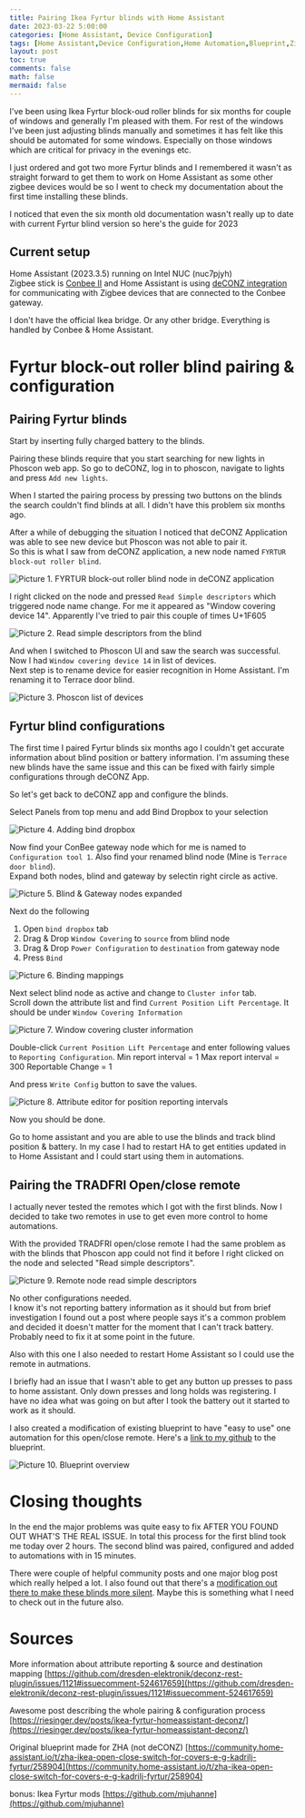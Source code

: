 ```yaml
---
title: Pairing Ikea Fyrtur blinds with Home Assistant
date: 2023-03-22 5:00:00
categories: [Home Assistant, Device Configuration]
tags: [Home Assistant,Device Configuration,Home Automation,Blueprint,Zigbee,deCONZ,IOT,Automation]
layout: post
toc: true
comments: false
math: false
mermaid: false
---
```

I've been using Ikea Fyrtur block-oud roller blinds for six months for couple of windows and generally I'm pleased with them. For rest of  the windows I've been just adjusting blinds manually and sometimes it has felt like this should be automated for some windows. Especially on those windows which are critical for privacy in the evenings etc. 

I just ordered and got two more Fyrtur blinds and I remembered it wasn't as straight forward to get them to work on Home Assistant as some other zigbee devices would be so I went to check my documentation about the first time installing these blinds.

I noticed that even the six month old documentation wasn't really up to date with current Fyrtur blind version so here's the guide for 2023

## Current setup
Home Assistant (2023.3.5) running on Intel NUC (nuc7pjyh)  
Zigbee stick is [Conbee II](https://www.phoscon.de/en/conbee2) and Home Assistant is using [deCONZ integration](https://www.home-assistant.io/integrations/deconz) for communicating with Zigbee devices that are connected to the Conbee gateway.  

I don't have the official Ikea bridge. Or any other bridge. Everything is handled by Conbee & Home Assistant.

# Fyrtur block-out roller blind pairing & configuration
## Pairing Fyrtur blinds

Start by inserting fully charged battery to the blinds.

Pairing these blinds require that you start searching for new lights in Phoscon web app. So go to deCONZ, log in to phoscon, navigate to lights and press `Add new lights`.

When I started the pairing process by pressing two buttons on the blinds the search couldn't find blinds at all. I didn't have this problem six months ago.

After a while of debugging the situation I noticed that deCONZ Application was able to see new device but Phoscon was not able to pair it.   
So this is what I saw from deCONZ application, a new node named `FYRTUR block-out roller blind`.  

![Picture 1. FYRTUR block-out roller blind node in deCONZ application](/assets/img/2023-03-22-ikea-fyrtur-blinds-with-home-assistant/1-NewBlindNode.png)

I right clicked on the node and pressed `Read Simple descriptors` which triggered node name change. For me it appeared as "Window covering device 14". Apparently I've tried to pair this couple of times U+1F605   


![Picture 2. Read simple descriptors from the blind](/assets/img/2023-03-22-ikea-fyrtur-blinds-with-home-assistant/2-BlindReadSimpleDescriptors.png)

And when I switched to Phoscon UI and saw the search was successful. Now I had `Window covering device 14` in list of devices.   
Next step is to rename device for easier recognition in Home Assistant. I'm renaming it to Terrace door blind.

![Picture 3. Phoscon list of devices](/assets/img/2023-03-22-ikea-fyrtur-blinds-with-home-assistant/3-ListOfDevices.png)

## Fyrtur blind configurations 
The first time I paired Fyrtur blinds six months ago I couldn't get accurate information about blind position or battery information. I'm assuming these new blinds have the same issue and this can be fixed with fairly simple configurations through deCONZ App.  

So let's get back to deCONZ app and configure the blinds.   

Select Panels from top menu and add Bind Dropbox to your selection

![Picture 4. Adding bind dropbox](/assets/img/2023-03-22-ikea-fyrtur-blinds-with-home-assistant/4-AddBindDropbox.png)

Now find your ConBee gateway node which for me is named to `Configuration tool 1`. Also find your renamed blind node (Mine is `Terrace door blind`).  
Expand both nodes, blind and gateway by selectin right circle as active.

![Picture 5. Blind & Gateway nodes expanded](/assets/img/2023-03-22-ikea-fyrtur-blinds-with-home-assistant/5-ExpandedNodes.png)

Next do the following
1. Open `bind dropbox` tab
2. Drag & Drop `Window Covering` to `source` from blind node
3. Drag & Drop `Power Configuration` to `destination` from gateway node
4. Press `Bind`

![Picture 6. Binding mappings](/assets/img/2023-03-22-ikea-fyrtur-blinds-with-home-assistant/6-BindingMappings.png)

Next select blind node as active and change to `Cluster infor` tab.  
Scroll down the attribute list and find `Current Position Lift Percentage`. It should be under `Window Covering Information`

![Picture 7. Window covering cluster information](/assets/img/2023-03-22-ikea-fyrtur-blinds-with-home-assistant/7-ClusterInfo.png)

Double-click `Current Position Lift Percentage` and enter following values to `Reporting Configuration`.
Min report interval = 1
Max report interval = 300
Reportable Change = 1

And press `Write Config` button to save the values.

![Picture 8. Attribute editor for position reporting intervals](/assets/img/2023-03-22-ikea-fyrtur-blinds-with-home-assistant/8-AttributeEditor.png)

Now you should be done.

Go to home assistant and you are able to use the blinds and track blind position & battery.
In my case I had to restart HA to get entities updated in to Home Assistant and I could start using them in  automations.

## Pairing the TRADFRI Open/close remote

I actually never tested the remotes which I got with the first blinds. Now I decided to take two remotes in use to get even more control to home automations.  

With the provided TRADFRI open/close remote I had the same problem as with the blinds that Phoscon app could not find it before I right clicked on the node and selected "Read simple descriptors".  

![Picture 9. Remote node read simple descriptors](/assets/img/2023-03-22-ikea-fyrtur-blinds-with-home-assistant/9-remoteReadSimpleDescriptors.png)

No other configurations needed.  
I know it's not reporting battery information as it should but from brief investigation I found out a post where people says it's a common problem and decided it doesn't matter for the moment that I can't track battery. Probably need to fix it at some point in the future.  

Also with this one I also needed to restart Home Assistant so I could use the remote in autmations.

I briefly had an issue that I wasn't able to get any button up presses to pass to home assistant. Only down presses and long holds was registering. I have no idea what was going on but after I took the battery out it started to work as it should.

I also created a modification of existing blueprint to have "easy to use" one automation for this open/close remote. Here's a [link to my github](https://github.com/apaivinen/homeassistant/blob/master/blueprints/automation/homeassistant/ikea_fyrtur_2_button_remote.yaml) to the blueprint.

![Picture 10. Blueprint overview](/assets/img/2023-03-22-ikea-fyrtur-blinds-with-home-assistant/10-blueprint.png)


# Closing thoughts

In the end the major problems was quite easy to fix AFTER YOU FOUND OUT WHAT'S THE REAL ISSUE. In total this process for the first blind took me today over 2 hours. The second blind was paired, configured and added to automations with in 15 minutes.

There were couple of helpful community posts and one major blog post which really helped a lot. I also found out that there's a [modification out there to make these blinds more silent](https://riesinger.dev/posts/silencing-fyrtur-blinds-with-custom-firmware/). Maybe this is something what I need to check out in the future also.

# Sources

More information about attribute reporting & source and destination mapping [https://github.com/dresden-elektronik/deconz-rest-plugin/issues/1121#issuecomment-524617659](https://github.com/dresden-elektronik/deconz-rest-plugin/issues/1121#issuecomment-524617659)  

Awesome post describing the whole pairing & configuration process [https://riesinger.dev/posts/ikea-fyrtur-homeassistant-deconz/](https://riesinger.dev/posts/ikea-fyrtur-homeassistant-deconz/)  

Original blueprint made for ZHA (not deCONZ) [https://community.home-assistant.io/t/zha-ikea-open-close-switch-for-covers-e-g-kadrilj-fyrtur/258904](https://community.home-assistant.io/t/zha-ikea-open-close-switch-for-covers-e-g-kadrilj-fyrtur/258904)  

bonus: Ikea Fyrtur mods [https://github.com/mjuhanne](https://github.com/mjuhanne)
